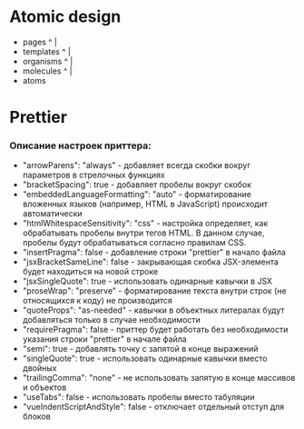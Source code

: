 # Atomic design

- pages
  ^
  |
- templates
  ^
  |
- organisms
  ^
  |
- molecules
  ^
  |
- atoms

# Prettier

### Описание настроек приттера:

- "arrowParens": "always" - добавляет всегда скобки вокруг параметров в стрелочных функциях
- "bracketSpacing": true - добавляет пробелы вокруг скобок
- "embeddedLanguageFormatting": "auto" - форматирование вложенных языков (например, HTML в JavaScript) происходит автоматически
- "htmlWhitespaceSensitivity": "css" - настройка определяет, как обрабатывать пробелы внутри тегов HTML. В данном случае, пробелы будут обрабатываться согласно правилам CSS.
- "insertPragma": false - добавление строки "prettier" в начало файла
- "jsxBracketSameLine": false - закрывающая скобка JSX-элемента будет находиться на новой строке
- "jsxSingleQuote": true - использовать одинарные кавычки в JSX
- "proseWrap": "preserve" - форматирование текста внутри строк (не относящихся к коду) не производится
- "quoteProps": "as-needed" - кавычки в объектных литералах будут добавляться только в случае необходимости
- "requirePragma": false - приттер будет работать без необходимости указания строки "prettier" в начале файла
- "semi": true - добавлять точку с запятой в конце выражений
- "singleQuote": true - использовать одинарные кавычки вместо двойных
- "trailingComma": "none" - не использовать запятую в конце массивов и объектов
- "useTabs": false - использовать пробелы вместо табуляции
- "vueIndentScriptAndStyle": false - отключает отдельный отступ для блоков <script> и <style> в файле .vue
- "printWidth": 140 - максимальная ширина строки
- "tabWidth": 2 - количество пробелов, заменяющих одну табуляцию
- "rangeStart": 0 - начальный индекс изменяемой области файла
- "endOfLine": "crlf" - конец строки в файле будет указан как CRLF (Windows-style line endings)

# Links

### Repositories

- [github](https://github.com/daurenabasov/books-shop)

### Figma

- [maket#1](<https://www.figma.com/file/aYYe8lM0LzmylXZ4BBUGhp/Book-Store-(Community)?type=design&node-id=0-1&t=p7oIsAImnZpIYjab-0>)
- [maket#2](https://www.figma.com/file/FX0RhcFwsN24110iCa0TW7/Course?type=design&t=p7oIsAImnZpIYjab-0)
- [maket#3](<https://www.figma.com/file/vY8lAhZPAUYUY2sXpgpz89/Book-Store-(Community)?type=design&node-id=425-915&t=p7oIsAImnZpIYjab-0>)

### API

- [API_DATA]()
